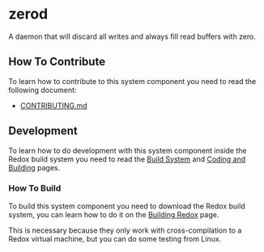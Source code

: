 # zerod

A daemon that will discard all writes and always fill read buffers with zero.

## How To Contribute

To learn how to contribute to this system component you need to read the following document:

- [CONTRIBUTING.md](https://gitlab.redox-os.org/redox-os/redox/-/blob/master/CONTRIBUTING.md)

## Development

To learn how to do development with this system component inside the Redox build system you need to read the [Build System](https://doc.redox-os.org/book/build-system-reference.html) and [Coding and Building](https://doc.redox-os.org/book/coding-and-building.html) pages.

### How To Build

To build this system component you need to download the Redox build system, you can learn how to do it on the [Building Redox](https://doc.redox-os.org/book/podman-build.html) page.

This is necessary because they only work with cross-compilation to a Redox virtual machine, but you can do some testing from Linux.

